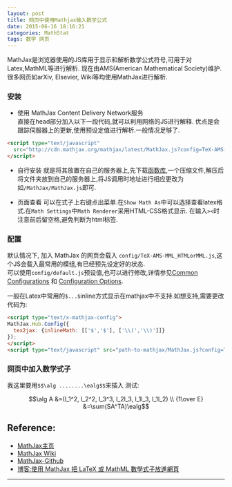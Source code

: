 ```yaml
---
layout: post
title: 网页中使用Mathjax输入数学公式
date: 2015-06-16 18:16:21
categories: MathStat
tags: 数学 网页
---
```

MathJax是浏览器使用的JS库用于显示和解析数学公式符号,可用于对Latex,MathML等进行解析. 现在由AMS(American Mathematical Society)维护.很多网页如arXiv, Elsevier, Wiki等均使用MathJax进行解析.

### 安装

- 使用 MathJax Content Delivery Network服务  
直接在head部分加入以下一段代码,就可以利用网络的JS进行解释. 优点是会跟踪伺服器上的更新,使用预设定值进行解析.一般情况足够了.

~~~ html
<script type="text/javascript"
  src="http://cdn.mathjax.org/mathjax/latest/MathJax.js?config=TeX-AMS-MML_HTMLorMML">
</script>
~~~

- 自行安装
就是将其放置在自己的服务器上,先下载[函数库](http://www.mathjax.org/download/),一个压缩文件,解压后将文件夹放到自己的服务器上,将JS调用时地址进行相应更改为如`/MathJax/MathJax.js`即可.

- 页面查看
可以在式子上右键点出菜单.在`Show Math As`中可以选择查看latex格式.在`Math Settings`中`Math Renderer`采用HTML-CSS格式显示.
在输入`><`时注意前后留空格,避免判断为html标签.

### 配置
默认情况下, 加入 MathJax 的网页会载入 `config/TeX-AMS-MML_HTMLorMML.js`,这个JS会载入最常用的模组,有已经预先设定好的状态.  
可以使用`config/default.js`预设值,也可以进行修改,详情参见[Common Configurations](http://docs.mathjax.org/en/latest/config-files.html#common-configurations) 和 [Configuration Options](http://docs.mathjax.org/en/latest/options/index.html#configuration).

一般在Latex中常用的`$...$`inline方式显示在mathjax中不支持.如想支持,需要更改代码为:

~~~ html
<script type="text/x-mathjax-config">
MathJax.Hub.Config({
  tex2jax: {inlineMath: [['$','$'], ['\\(','\\)']]}
});
</script>
<script type="text/javascript" src="path-to-mathjax/MathJax.js?config=TeX-AMS-MML_HTMLorMML"></script
~~~

### 网页中加入数学式子


我这里要用`$$\alg ........\ealg$$`来插入
测试:  

$$\alg A &=(l_1^2, l_2^2, l_3^3, l_2l_3, l_1l_3, l_1l_2) \\ {1\over E} &=\sum(SA^TA)\ealg$$

## Reference:

- [MathJax主页](https://www.mathjax.org/)
- [MathJax Wiki](https://en.wikipedia.org/wiki/MathJax)
- [MathJax-Github](https://github.com/mathjax/MathJax)
- [博客:使用 MathJax 把 LaTeX 或 MathML 數學式子放進網頁](http://blogger.gtwang.org/2013/06/mathjax-latex-mathml.html)

---
